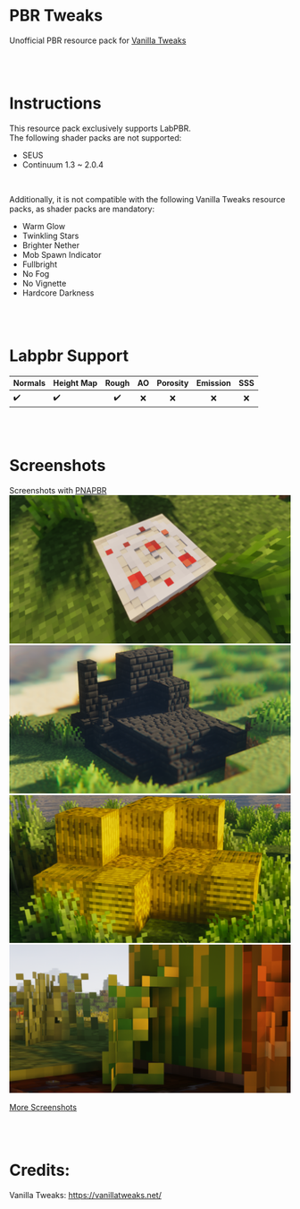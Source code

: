 # PBR Tweaks
 Unofficial PBR resource pack for [Vanilla Tweaks](https://vanillatweaks.net/)

</br>
</br>

# Instructions
This resource pack exclusively supports LabPBR.  
The following shader packs are not supported:
* SEUS
* Continuum 1.3 ~ 2.0.4

</br>

Additionally, it is not compatible with the following Vanilla Tweaks resource packs, as shader packs are mandatory:
* Warm Glow
* Twinkling Stars
* Brighter Nether
* Mob Spawn Indicator
* Fullbright
* No Fog
* No Vignette
* Hardcore Darkness

</br>
</br>

# Labpbr Support
|Normals|Height Map|Rough|AO|Porosity|Emission|SSS
|------|---|:---:|:---:|:---:|:---:|:---:|
|✔️|✔️|✔️|❌|❌|❌|❌|

</br>
</br>

# Screenshots
Screenshots with [PNAPBR](https://www.curseforge.com/minecraft/texture-packs/please-not-another-vanilla-pbr)
![](images/2023-11-01_23.47.27.png)
![](images/2023-11-02_00.04.37.png)
![](images/2023-11-02_23.48.15.png)
![](images/2023-11-02_23.54.30.png)

[More Screenshots](images/README.md)

</br>
</br>

# Credits:
Vanilla Tweaks: https://vanillatweaks.net/